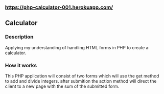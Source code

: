 ### https://php-calculator-001.herokuapp.com/

## Calculator

### Description

Applying my understanding of handling HTML forms in PHP to create a calculator.


### How it works

This PHP application will consist of two forms which will use the get method to add and divide integers. after submition the action method will direct the client to a new page with the sum of the submitted form.